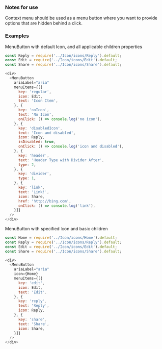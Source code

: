 ### Notes for use

Context menu should be used as a menu button where you want to provide options that are hidden behind a click.

### Examples

MenuButton with default Icon, and all applicable children properties

```js { "props": { "data-description": "with deafult icon and children properties" } }
const Reply = require('../Icon/icons/Reply').default;
const Edit = require('../Icon/icons/Edit').default;
const Share = require('../Icon/icons/Share').default;

<div>
  <MenuButton
    ariaLabel="aria"
    menuItems={[{
      key: 'regular',
      icon: Edit,
      text: 'Icon Item',
    }, {
      key: 'noIcon',
      text: 'No Icon',
      onClick: () => console.log('no icon'),
    }, {
      key: 'disabledIcon',
      text: 'Icon and disabled',
      icon: Reply,
      isDisabled: true,
      onClick: () => console.log('icon and disabled'),
    }, {
      key: 'header',
      text: 'Header Type with Divider After',
      type: 2,
    }, {
      key: 'divider',
      type: 1,
    }, {
      key: 'link',
      text: 'Link!',
      icon: Share,
      href: 'http://bing.com',
      onClick: () => console.log('link'),
    }]}
  />
</div>
```

MenuButton with specified Icon and basic children

```js { "props": { "data-description": "specified icon and icon size" } }
const Home = require('../Icon/icons/Home').default;
const Reply = require('../Icon/icons/Reply').default;
const Edit = require('../Icon/icons/Edit').default;
const Share = require('../Icon/icons/Share').default;

<div>
  <MenuButton
    ariaLabel="aria"
    icon={Home}
    menuItems={[{
      key: 'edit',
      icon: Edit,
      text: 'Edit',
    }, {
      key: 'reply',
      text: 'Reply',
      icon: Reply,
    }, {
      key: 'share',
      text: 'Share',
      icon: Share,
    }]}
  />
</div>
```

